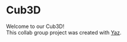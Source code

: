 # Cub3D

Welcome to our Cub3D!<br>
This collab group project was created with [Yaz](https://github.com/Y4ZK4Y).
